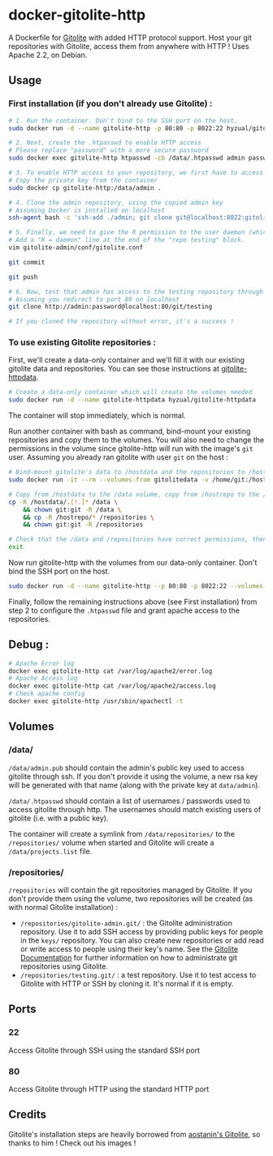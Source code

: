 # docker-gitolite-http

A Dockerfile for [Gitolite][gitolite] with added HTTP protocol support. Host your git repositories with Gitolite, access them from anywhere with HTTP ! Uses Apache 2.2, on Debian.

## Usage

### First installation (if you don't already use Gitolite) :

```bash
# 1. Run the container. Don't bind to the SSH port on the host.
sudo docker run -d --name gitolite-http -p 80:80 -p 8022:22 hyzual/gitolite-http

# 2. Next, create the .htpasswd to enable HTTP access
# Please replace "password" with a more secure password
sudo docker exec gitolite-http htpasswd -cb /data/.htpasswd admin password

# 3. To enable HTTP access to your repository, we first have to access it through SSH
# Copy the private key from the container
sudo docker cp gitolite-http:/data/admin .

# 4. Clone the admin repository, using the copied admin key
# Assuming Docker is installed on localhost
ssh-agent bash -c 'ssh-add ./admin; git clone git@localhost:8022:gitolite-admin'

# 5. Finally, we need to give the R permission to the user daemon (which is Apache).
# Add a "R = daemon" line at the end of the "repo testing" block.
vim gitolite-admin/conf/gitolite.conf

git commit

git push

# 6. Now, test that admin has access to the testing repository through HTTP
# Assuming you redirect to port 80 on localhost
git clone http://admin:password@localhost:80/git/testing

# If you cloned the repository without error, it's a success !
```

### To use existing Gitolite repositories :

First, we'll create a data-only container and we'll fill it with our existing gitolite data and repositories.
You can see those instructions at [gitolite-httpdata][gitolite-httpdata].

```bash
# Create a data-only container which will create the volumes needed
sudo docker run -d --name gitolite-httpdata hyzual/gitolite-httpdata
```

The container will stop immediately, which is normal.

Run another container with bash as command, bind-mount your existing repositories and copy them to the volumes. You will also need to change the permissions in the volume since gitolite-http will run with the image's `git` user. Assuming you already ran gitolite with user `git` on the host :

```bash
# Bind-mount gitolite's data to /hostdata and the repositories to /hostrepo
sudo docker run -it --rm --volumes-from gitolitedata -v /home/git:/hostdata -v /home/git/repositories:/hostrepo hyzual/gitolitedata sh

# Copy from /hostdata to the /data volume, copy from /hostrepo to the /repositories volume and change permissions.
cp -R /hostdata/.[!.]* /data \
	&& chown git:git -R /data \
	&& cp -R /hostrepo/* /repositories \
	&& chown git:git -R /repositories

# Check that the /data and /repositories have correct permissions, then exit from the container
exit
```

Now run gitolite-http with the volumes from our data-only container. Don't bind the SSH port on the host.

```bash
sudo docker run -d --name gitolite-http --p 80:80 -p 8022:22 --volumes-from gitolite-httpdata hyzual/gitolite-http
```

Finally, follow the remaining instructions above (see First installation) from step 2 to configure the `.htpasswd` file and grant apache access to the repositories.

## Debug :

```bash
# Apache Error log
docker exec gitolite-http cat /var/log/apache2/error.log
# Apache Access log
docker exec gitolite-http cat /var/log/apache2/access.log
# Check apache config
docker exec gitolite-http /usr/sbin/apachectl -t
```

## Volumes

### /data/

`/data/admin.pub` should contain the admin's public key used to access gitolite through ssh. If you don't provide it using the volume, a new rsa key will be generated with that name (along with the private key at `data/admin`).

`/data/.htpasswd` should contain a list of usernames / passwords used to access gitolite through http. The usernames should match existing users of gitolite (i.e. with a public key).

The container will create a symlink from `/data/repositories/` to the `/repositories/` volume when started and Gitolite will create a `/data/projects.list` file.

### /repositories/

`/repositories` will contain the git repositories managed by Gitolite. If you don't provide them using the volume,
 two repositories will be created (as with normal Gitolite installation) :

- `/repositories/gitolite-admin.git/` : the Gitolite administration repository. Use it to add SSH access by providing public keys for people in the `keys/` repository. You can also create new repositories or add read or write access to people using their key's name. See the [Gitolite Documentation][gitolite-doc] for further information on how to administrate git repositories using Gitolite.
- `/repositories/testing.git/` : a test repository. Use it to test access to Gitolite with HTTP or SSH by cloning it. It's normal if it is empty.

## Ports

### 22

Access Gitolite through SSH using the standard SSH port

### 80

Access Gitolite through HTTP using the standard HTTP port

## Credits

Gitolite's installation steps are heavily borrowed from [aostanin's Gitolite][aostanin-gitolite], so thanks to him ! Check out his images !

[gitolite]: http://gitolite.com/
[gitolite-doc]: http://gitolite.com/gitolite/gitolite.html#overview
[gitolite-httpdata]: https://registry.hub.docker.com/u/hyzual/gitolite-httpdata/
[aostanin-gitolite]: https://registry.hub.docker.com/u/aostanin/gitolite/
